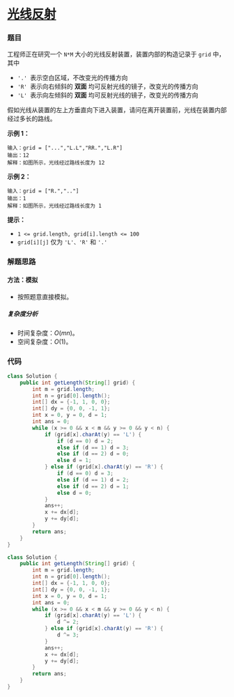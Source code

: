 # [光线反射](https://leetcode.cn/contest/tianchi2022/problems/8KXuKl/)

### 题目

工程师正在研究一个 `N*M` 大小的光线反射装置，装置内部的构造记录于 `grid` 中，其中

- `'.' `表示空白区域，不改变光的传播方向
- `'R' `表示向右倾斜的 **双面** 均可反射光线的镜子，改变光的传播方向
- `'L' `表示向左倾斜的 **双面** 均可反射光线的镜子，改变光的传播方向

假如光线从装置的左上方垂直向下进入装置，请问在离开装置前，光线在装置内部经过多长的路线。

**示例 1：**

```
输入：grid = ["...","L.L","RR.","L.R"]
输出：12
解释：如图所示，光线经过路线长度为 12
```

**示例 2：**

```
输入：grid = ["R.",".."]
输出：1
解释：如图所示，光线经过路线长度为 1
```

**提示：**

- `1 <= grid.length, grid[i].length <= 100`
- `grid[i][j]` 仅为 `'L'、'R'` 和 `'.'`

### 解题思路

#### 方法：模拟

- 按照题意直接模拟。

##### 复杂度分析

- 时间复杂度：$O(mn)$。
- 空间复杂度：$O(1)$。

### 代码

```java
class Solution {
    public int getLength(String[] grid) {
        int m = grid.length;
        int n = grid[0].length();
        int[] dx = {-1, 1, 0, 0};
        int[] dy = {0, 0, -1, 1};
        int x = 0, y = 0, d = 1;
        int ans = 0;
        while (x >= 0 && x < m && y >= 0 && y < n) {
            if (grid[x].charAt(y) == 'L') {
                if (d == 0) d = 2;
                else if (d == 1) d = 3;
                else if (d == 2) d = 0;
                else d = 1;
            } else if (grid[x].charAt(y) == 'R') {
                if (d == 0) d = 3;
                else if (d == 1) d = 2;
                else if (d == 2) d = 1;
                else d = 0;
            }
            ans++;
            x += dx[d];
            y += dy[d];
        }
        return ans;
    }
}
```

```java
class Solution {
    public int getLength(String[] grid) {
        int m = grid.length;
        int n = grid[0].length();
        int[] dx = {-1, 1, 0, 0};
        int[] dy = {0, 0, -1, 1};
        int x = 0, y = 0, d = 1;
        int ans = 0;
        while (x >= 0 && x < m && y >= 0 && y < n) {
            if (grid[x].charAt(y) == 'L') {
                d ^= 2;
            } else if (grid[x].charAt(y) == 'R') {
                d ^= 3;
            }
            ans++;
            x += dx[d];
            y += dy[d];
        }
        return ans;
    }
}
```